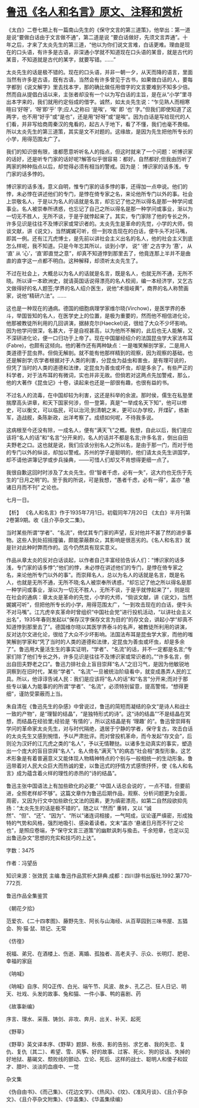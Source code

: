 # [鲁迅《名人和名言》原文、注释和赏析](https://www.vrrw.net/wx/9789.html)

《太白》二卷七期上有一篇南山先生的《保守文言的第三道策》，他举出：第一道是说“要做白话由于文言做不通”，第二道是说 “要白话做好，先须文言弄通”。十年之后，才来了太炎先生的第三道，“他以为你们说文言难，白话更难。理由是现在的口头语，有许多是古语，非深通小学就不知道现在口头语的某音，就是古代的某音，不知道就是古代的某字，就要写错。……”

太炎先生的话是极不错的。现在的口头语，并非一朝一夕，从天而降的语言，里面当然有许多是古语，既有古语，当然会有许多曾见于古书，如果做白话的人，要每字都到《说文解字》里去找本字，那的确比做任用借字的文言要难到不知多少倍。然而自从提倡白话以来，主张者却没有一个以为写白话的主旨，是在从“小学”里寻出本字来的，我们就用约定俗成的借字。诚然，如太炎先生说：“乍见熟人而相寒暄曰‘好呀’，‘呀’即‘乎’ 字;应人之称曰 ‘是唉’，‘唉’ 即 ‘也’ 字。”但我们即使知道了这两字，也不用“好乎”或“是也”，还是用“好呀”或“是唉”。因为白话是写给现代的人们看，并非写给商周秦汉的鬼看的，起古人于地下，看了不懂，我们也毫不畏缩。所以太炎先生的第三道策，其实是文不对题的。这缘故，是因为先生把他所专长的小学，用得范围太广了。

我们的知识很有限，谁都愿意听听名人的指点，但这时就来了一个问题：听博识家的话好，还是听专门家的话好呢?解答似乎很容易：都好。自然都好;但我由历听了两家的种种指点以后，却觉得必须有相当的警戒。因为是： 博识家的话多浅，专门家的话多悖的。

博识家的话多浅，意义自明，惟专门家的话多悖的事，还得加一点申说。他们的悖，未必悖在讲述他们的专门，是悖在倚专家之名，来论他所专门以外的事。社会上崇敬名人，于是以为名人的话就是名言，却忘记了他之所以得名是那一种学问或事业。名人被崇奉所诱惑，也忘记了自己之所以得名是那一种学问或事业，渐以为一切无不胜人，无所不谈，于是乎就悖起来了。其实，专门家除了他的专长之外，许多见识是往往不及博识家或常识者的。太炎先生是革命的先觉，小学的大师，倘谈文献，讲《说文》，当然娓娓可听，但一到攻击现在的白话，便牛头不对马嘴，即其一例。还有江亢虎博士，是先前以讲社会主义出名的名人，他的社会主义到底怎么样呢，我不知道。只是今年忘其所以，谈到小学， 说“ ‘德’ 之古字为 ‘惪’， 从 ‘直’ 从 ‘心’，‘直’即直觉之意”，却真不知道悖到那里去了，他竟连那上半并不是曲直的直字这一点都不明白。这种解释，却须听太炎先生了。

不过在社会上，大概总以为名人的话就是名言，既是名人，也就无所不通，无所不晓。所以译一本欧洲史，就请英国话说得漂亮的名人校阅，编一本经济学，又乞古文做得好的名人题签;学界的名人绍介医生，说他“术擅岐黄”，商界的名人称赞画家，说他“精研六法”。……

这也是一种现在的通病。德国的细胞病理学家维尔晓(Virchow)，是医学界的泰斗，举国皆知的名人，在医学史上的位置，是极为重要的，然而他不相信进化论，他那被教徒所利用的几回讲演，据赫克尔(Haeckel)说，很给了大众不少坏影响。因为他学问很深，名甚大，于是自视甚高，以为他所不解的，此后也无人能解，又不深研进化论，便一口归功于上帝了。现在中国屡经绍介的法国昆虫学大家法布耳(Fabre)，也颇有这倾向。他的著作还有两种缺点：一是嗤笑解剖学家，二是用人类道德于昆虫界。但倘无解剖。就不能有他那样精到的观察，因为观察的基础，也还是解剖学;农学者根据对于人类的利害，分昆虫为益虫和害虫，是有理可说的，但凭了当时的人类的道德和法律，定昆虫为善虫或坏虫，却是多余了。有些严正的科学者，对于法布耳的有微词，实也并非无故。但倘若对这两点先加警戒，那么，他的大著作《昆虫记》十卷，读起来也还是一部很有趣，也很有益的书。

不过名人的流毒，在中国却较为利害，这还是科举的余波。那时侯，儒生在私塾里揣摩高头讲章，和天下国家何涉，但一登第，真是“一举成名天下知”，他可以修史，可以衡文，可以临民，可以治河;到清朝之末，更可以办学校，开煤矿，练新军，造战舰，条陈新政，出洋考察了。成绩如何呢，不待我多说。

这病根至今还没有除，一成名人，便有“满天飞”之概。我想，自此以后，我们是应该将“名人的话”和“名言”分开来的，名人的话并不都是名言;许多名言，倒出自田夫野老之口。这也就是说，我们应该分别名人之所以名，是由于那一门，而对于他的专门以外的纵谈，却加以警戒。苏州的学子是聪明的，他们请太炎先生讲国学，却不请他讲簿记学或步兵操典，——可惜人们却又不肯想得更细一点了。

我很自歉这回时时涉及了太炎先生。但“智者千虑，必有一失”，这大约也无伤于先生的“日月之明”的。至于我的所说，可是我想，“愚者千虑，必有一得”，盖亦 “悬诸日月而不刊” 之论也。

七月一日。



【析】 《名人和名言》作于1935年7月1日。初载同年7月20日 《太白》半月刊第2卷第9期。收《且介亭杂文二集》。

当时某些所谓“学者”、“名流”，倚仗其专门家的声望，反对他并不甚了然的进步事物。这些人到处招摇撞骗，颇能蒙蔽群众，其影响是很恶劣的。《名人和名言》就是针对此种时弊而作的。迄今仍然具有现实意义。

作品从章太炎的反对白话谈起，以作者自己丰富经验告诉人们：“博识家的话多浅，专门家的话多悖”;“他们的悖，未必悖在讲述他们的专门，是悖在倚专家之名，来论他所专门以外的事”。而崇拜名人，总以为名人的话就是名言，既是名人，也就是无所不通，无所不晓;名人被崇奉所诱惑，“却忘记了他之所以得名是那一种学问或事业，渐以为一切无不胜人，无所不谈，于是乎就悖起来了”，则是现在社会的通病：章太炎是革命的先觉，小学的大师，“倘谈文献，讲《说文》，当然娓娓可听”，但把他所专长的小学，用得范围太广，“一到攻击现在的白话，便牛头不对马嘴”。江亢虎辛亥革命时曾组织“中国社会党”进行投机活动，“以讲社会主义出名”，1935年春则发起以“保存汉字保存文言为目的”的存文会，讲起小学“却真不知道悖到那里去了”。德国维尔晓以其医学界泰斗的名声，被教徒所利用的讲演，反对达尔文进化论，很给了大众不少坏影响。法国法布耳是昆虫学大家，而他的嗤笑解剖学家和“凭了当时的人类的道德和法律，定昆虫为善虫或坏虫，却是多余了”。鲁迅用大量活生生的事实证明，“学者”、“名流”的话，并不一定都是名言;“专家们除了他们专长之外，许多见识是往往不及博识家或常识者的。”“许多名言，倒出自田夫野老之口”。鲁迅力排社会上盲目崇拜“名人”之旧习气，是因为他敏锐地洞察到在旧时代，某些“学者”、“名流”一旦被统治阶级看中，就变成愚弄人民的工具。所以，他谆谆告诫人民：我们是应该将“名人的话”和“名言”分开来;而对于那些专以骗人为能事的的所谓“学者”、“名流”，必须特别留意，提高警惕，“想得更细”，谨防受蒙蔽而上当。

朱自清在《鲁迅先生的杂感》中曾说过，鲁迅的简短而凝结的杂文“是诗人和战士一致的产物”，是“理智的结晶”，“是独特形式的诗”。这“诗的结晶”“不是结晶在冥想，而结晶在经验里;经验是 ‘有情的’，所以这结晶是有 ‘理趣’ 的”。鲁迅曾崇拜有学问的革命家太炎先生，对与时代隔绝，退居于宁静的学者，保守复古，攻击白话的太炎先生又感到惋惜，予以严肃批评。而对曾投机革命，而今发起“存文会”，后则沦为汉奸的江亢虎之类的“名人”，予以无情鞭挞。以诸多生动真实的事实，塑造出一个庞大的盲目崇拜“名人”，名人倚名“满天飞”的病态“社会相”类型形象。这艺术形象是有着普遍意义又能体现人物精神特点的个别与一般相统一的生动形象。鲁迅带着对人民大众巨大而热诚的爱，以鲁迅式的抒情方式感愤抒怀，使《名人和名言》成为蕴含着火样的理性的赤热的“诗的结晶”。

鲁迅主张中国语法上有加些欧化的必要;“ ‘中国人话总会说的’，一点不错，但要前进，全照老样却不够”。这篇文章作为鲁迅后期作品，观察、分析问题更为全面，周密，又因为行文中加些欧化文法的因素，更为缜密漂亮，如第二自然段欲抑先扬：“太炎先生的话是极不错的”。随之以 “然而” 重转，又以 “诚然”、“但”、“还”、“因为”、“所以”诸连词相接，一气呵成，议论谨严缜密，形成独特的气势和风格，强烈地吸引、感染着读者。文末“盖亦 ‘悬诸日月而不刊’之论也”，是照应卷端，予“保守文言三道策”的幽默讽刺与揄击。千余短章，也足以见出鲁迅杂文“思想的充实和技巧的上达”。

字数：3475

作者：冯望岳

知识来源：张效民 主编.鲁迅作品赏析大辞典.成都：四川辞书出版社.1992.第770-772页.

鲁迅作品全集鉴赏

《朝花夕拾》

范爱农、《二十四孝图》、藤野先生、阿长与山海经、从百草园到三味书屋、五猖会、狗·猫·鼠、琐记、无常

《仿徨》

祝福、弟兄、在酒楼上、伤逝、离婚、孤独者、高老夫子、示众、长明灯、肥皂、幸福的家庭

《呐喊》

《呐喊》自序、阿Q正传、白光、端午节、风波、故乡、孔乙己、狂人日记、明天、社戏、头发的故事、兔和猫、一件小事、鸭的喜剧、药

《故事新编》

序言、理水、采薇、铸剑、非攻、奔月、出关、补天、起死

《野草》

《野草》英文译本序、《野草》题辞、秋夜、影的告别、求乞者、我的失恋、复仇、复仇〔其二〕、希望、雪、风筝、好的故事、过客、死火、狗的驳诘、失掉的好地狱、墓碣文、颓败线的颤动、立论、死后、这样的战士、聪明人和傻子和奴才、腊叶、淡淡的血痕中、一觉

杂文集

《伪自由书》、《而己集》、《花边文学》、《热风》、《坟》、《准风月谈》、《且介亭杂文》、《且介亭杂文附集》、《华盖集》、《华盖集续编》

